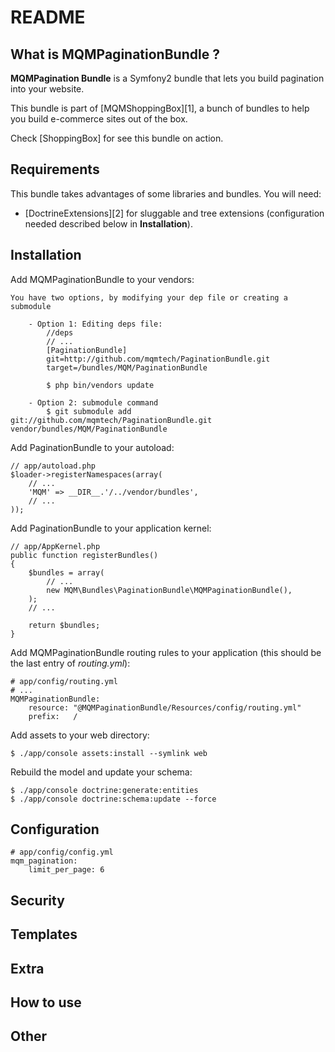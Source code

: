 README
======

What is MQMPaginationBundle ?
----------------------------

**MQMPagination Bundle** is a Symfony2 bundle that lets you build pagination into your website.

This bundle is part of [MQMShoppingBox][1], a bunch of bundles to help you build e-commerce sites out of the box.

Check [ShoppingBox] for see this bundle on action.

Requirements
------------

This bundle takes advantages of some libraries and bundles. You will need:

 * [DoctrineExtensions][2] for sluggable and tree extensions (configuration needed described below in **Installation**).

Installation
------------

Add MQMPaginationBundle to your vendors:
	
    You have two options, by modifying your dep file or creating a submodule
	
        - Option 1: Editing deps file:
            //deps	
            // ...
            [PaginationBundle]
            git=http://github.com/mqmtech/PaginationBundle.git
            target=/bundles/MQM/PaginationBundle
	
            $ php bin/vendors update

        - Option 2: submodule command
            $ git submodule add git://github.com/mqmtech/PaginationBundle.git vendor/bundles/MQM/PaginationBundle

Add PaginationBundle to your autoload:

    // app/autoload.php
    $loader->registerNamespaces(array(
        // ...
        'MQM' => __DIR__.'/../vendor/bundles',
        // ...
    ));

Add PaginationBundle to your application kernel:

    // app/AppKernel.php
    public function registerBundles()
    {
        $bundles = array(
            // ...
            new MQM\Bundles\PaginationBundle\MQMPaginationBundle(),
        );
        // ...

        return $bundles;
    }

Add MQMPaginationBundle routing rules to your application (this should be the last entry of *routing.yml*):

    # app/config/routing.yml
    # ...
    MQMPaginationBundle:
        resource: "@MQMPaginationBundle/Resources/config/routing.yml"
        prefix:   /

Add assets to your web directory:

    $ ./app/console assets:install --symlink web

Rebuild the model and update your schema:

    $ ./app/console doctrine:generate:entities
    $ ./app/console doctrine:schema:update --force

Configuration
-------------

    # app/config/config.yml
    mqm_pagination:
        limit_per_page: 6

Security
--------

Templates
---------

Extra
-----

How to use
----------

Other
-----
